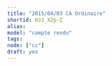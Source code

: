 ```yaml
---
title: "2015/04/03 CA Ordinaire"
shortid: HJJ_X2p-Z
alias:
model: "compte rendu"
tags:
node: ["cc"]
draft: yes
---
```

